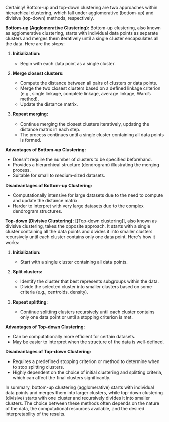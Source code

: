Certainly! Bottom-up and top-down clustering are two approaches within hierarchical clustering, which fall under agglomerative (bottom-up) and divisive (top-down) methods, respectively.

**Bottom-up (Agglomerative Clustering):**
Bottom-up clustering, also known as agglomerative clustering, starts with individual data points as separate clusters and merges them iteratively until a single cluster encapsulates all the data. Here are the steps:

1. **Initialization:**
   - Begin with each data point as a single cluster.

2. **Merge closest clusters:**
   - Compute the distance between all pairs of clusters or data points.
   - Merge the two closest clusters based on a defined linkage criterion (e.g., single linkage, complete linkage, average linkage, Ward’s method).
   - Update the distance matrix.

3. **Repeat merging:**
   - Continue merging the closest clusters iteratively, updating the distance matrix in each step.
   - The process continues until a single cluster containing all data points is formed.

**Advantages of Bottom-up Clustering:**
- Doesn't require the number of clusters to be specified beforehand.
- Provides a hierarchical structure (dendrogram) illustrating the merging process.
- Suitable for small to medium-sized datasets.

**Disadvantages of Bottom-up Clustering:**
- Computationally intensive for large datasets due to the need to compute and update the distance matrix.
- Harder to interpret with very large datasets due to the complex dendrogram structures.

**Top-down (Divisive Clustering):**
[[Top-down clustering]], also known as divisive clustering, takes the opposite approach. It starts with a single cluster containing all the data points and divides it into smaller clusters recursively until each cluster contains only one data point. Here's how it works:

1. **Initialization:**
   - Start with a single cluster containing all data points.

2. **Split clusters:**
   - Identify the cluster that best represents subgroups within the data.
   - Divide the selected cluster into smaller clusters based on some criteria (e.g., centroids, density).

3. **Repeat splitting:**
   - Continue splitting clusters recursively until each cluster contains only one data point or until a stopping criterion is met.

**Advantages of Top-down Clustering:**
- Can be computationally more efficient for certain datasets.
- May be easier to interpret when the structure of the data is well-defined.

**Disadvantages of Top-down Clustering:**
- Requires a predefined stopping criterion or method to determine when to stop splitting clusters.
- Highly dependent on the choice of initial clustering and splitting criteria, which can affect the final clusters significantly.

In summary, bottom-up clustering (agglomerative) starts with individual data points and merges them into larger clusters, while top-down clustering (divisive) starts with one cluster and recursively divides it into smaller clusters. The choice between these methods often depends on the nature of the data, the computational resources available, and the desired interpretability of the results.